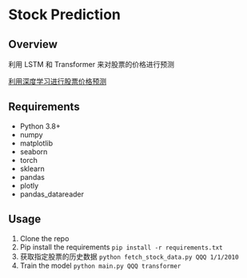 # Stock Prediction

## Overview

利用 LSTM 和 Transformer 来对股票的价格进行预测

[利用深度学习进行股票价格预测](https://cp0000.github.io/2022/02/16/stock-prediction/)

## Requirements

- Python 3.8+
- numpy
- matplotlib
- seaborn
- torch
- sklearn
- pandas
- plotly
- pandas_datareader


## Usage

1. Clone the repo
2. Pip install the requirements `pip install -r requirements.txt`
3. 获取指定股票的历史数据 `python fetch_stock_data.py QQQ 1/1/2010`
4. Train the model `python main.py QQQ transformer`
